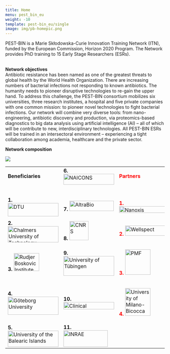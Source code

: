 ```yaml
---
title: Home
menu: pest_bin_eu
weight: -10
template: pest-bin_eu/single
image: img/pb-homepic.png
---
```

PEST-BIN is a Marie Skłodowska-Curie Innovation Training Network (ITN), funded by the European Commission, Horizon 2020 Program. The Network provides PhD training to 15 Early Stage Researchers (ESRs). \
<br>

**Network objectives**\
Antibiotic resistance has been named as one of the greatest threats to global health by the World Health Organization. There are increasing numbers of bacterial infections not responding to known antibiotics. The humanity needs to pioneer disruptive technologies to re-gain the upper hand. To address this challenge, the PEST-BIN consortium mobilizes six universities, three research institutes, a hospital and five private companies with one common mission: to pioneer novel technologies to fight bacterial infections. Our network will combine very diverse tools: from nano-engineering, antibiotic discovery and production, via proteomics-based diagnostics to big data analysis using artificial intelligence (AI) – all of which will be contribute to new, interdisciplinary technologies. All PEST-BIN ESRs will be trained in an intersectoral environment – experiencing a tight collaboration among academia, healthcare and the private sector.

**Network composition**

![](img/pb-map.png)


<table width="584" border="0">
                  <tbody>
                    <tr>
                      <td width="190"><b>Beneficiaries</b></td>
                      <td width="190"><b>6.</b> <a href="/pest-bin_eu/beneficiaries#naicons"><img src="img/logo-naicons_160px.png" width="160" height="34" alt="NAICONS"></a></td>
                      <td width="190"><p style="color:red"><b>Partners</b></p></td>
                    </tr>
 <tr>
                      <td>&nbsp;</td>
                      <td>&nbsp;</td>
                      <td>&nbsp;</td>
                    </tr>
                    <tr>
                      <td><b>1.</b> <a href="/pest-bin_eu/beneficiaries#DTU"><img src="img/logo-DTU_160.png" width="160" height="42" alt="DTU"></a></td>
                      <td><b>7.</b> <a href="/pest-bin_eu/beneficiaries#altrabio"><img src="img/logo-altrabio_140px.png" width="140" height="32" alt="AltraBio"></a></td>
                      <td><p style="color:red"><b>1.</b> <a href="/pest-bin_eu/partners#nanoxis"><img src="img/logo_nanoxis-consulting_350px.png" width="160" height="21" alt="Nanoxis Consulting AB"></p></a></td>
                    </tr>
                    <tr>
                      <td><b>2.</b> <a href="/pest-bin_eu/beneficiaries#chalmers"><img src="img/logo-chalmers_160.png" width="160" height="51" alt="Chalmers University of Technology"></a></td>
                      <td><b>8.</b> <a href="/pest-bin_eu/beneficiaries#cnrs"><img src="img/logo-cnrs_60px.png" width="60" height="60" alt="CNRS"></a></td>
                      <td><p style="color:red"><b>2.</b> <a href="/pest-bin_eu/partners#wellspect"><img src="img/logo_wellspect.png" width="140" height="32" alt="Wellspect"></p></a></td>
                    </tr>
                    <tr>
                      <td><b>3.</b> <a href="beneficiaries#rudjer"><img src="img/logo-irb_80px.png" width="80" height="56" alt="Rudjer Boskovic Institute"></a></td>
                      <td><b>9.</b> <a href="/pest-bin_eu/beneficiaries#ut"><img src="img/logo-ut_160px.png" width="160" height="62" alt="University of Tübingen"></a></td>
                      <td><p style="color:red"><b>3.</b> <a href="/pest-bin_eu/partners#pmf"><img src="img/logo-pmf.jpg" width="80" height="80" alt="PMF"></p></a></td>
                    </tr>
                    <tr>
                      <td><b>4.</b> <a href="/pest-bin_eu/beneficiaries#gu"><img src="img/logo-gu_160px.png" width="160" height="57" alt="Göteborg University"></a></td>
                      <td><b>10.</b> <a href="/pest-bin_eu/beneficiaries#cm"><img src="img/logo-climi_160px.png" width="160" height="23" alt="Clinical Microbiomics"></a></td>
                      <td><p style="color:red"><b>4.</b> <a href="/pest-bin_eu/partners#bicocca"><img src="img/logo-bicocca.jpg" width="80" height="87" alt="University of Milano-Bicocca"></p></a></td>
                    </tr>
                    <tr>
                      <td><b>5.</b> <a href="/pest-bin_eu/beneficiaries#ubi"><img src="img/logo-uib_160px.png" width="160" height="51" alt="University of the Balearic Islands"></a></td>
                      <td><b>11.</b> <a href="/pest-bin_eu/beneficiaries#inrae"><img src="img/logo-inrae_140px.png" width="140" height="52" alt="INRAE"></a></td>
                      <td>&nbsp;</td>
                    </tr>
                  </tbody>
                </table>